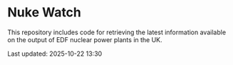 # Nuke Watch

This repository includes code for retrieving the latest information available on the output of EDF nuclear power plants in the UK.

Last updated: 2025-10-22 13:30